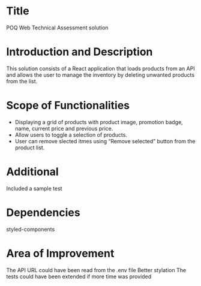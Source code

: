 # Title
POQ Web Technical Assessment solution

# Introduction and Description
This solution consists of a React application that loads products from an API and allows the user to manage the inventory by deleting unwanted products from the list.
# Scope of Functionalities
 - Displaying a grid of products with product image, promotion badge, name, current price and previous price.
 - Allow users to toggle a selection of products.
 - User can remove slected itmes using “Remove selected” button from the product list.

# Additional
Included a sample test

# Dependencies
styled-components

# Area of Improvement
The API URL could have been read from the .env file
Better stylation
The tests could have been extended if more time was provided
